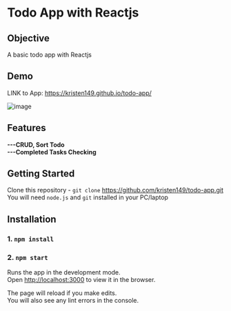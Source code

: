 # Todo App with Reactjs


## Objective

A basic todo app with Reactjs 

## Demo
LINK to App: https://kristen149.github.io/todo-app/ 

![image](https://github.com/kristen149/todo-app/assets/100759917/958a631b-d755-423b-8662-d51ca0f587c8)

 

## Features

**---CRUD, Sort Todo** </br>
**---Completed Tasks Checking**

## Getting Started

 Clone this repository - `git clone` https://github.com/kristen149/todo-app.git <br/>
 You will need `node.js` and `git` installed in your PC/laptop

## Installation

 ### 1. `npm install`
 ### 2. `npm start`

Runs the app in the development mode.\
Open [http://localhost:3000](http://localhost:3000) to view it in the browser.

The page will reload if you make edits.\
You will also see any lint errors in the console.


